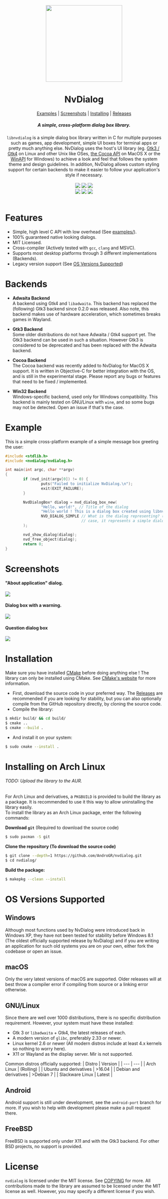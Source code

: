 <div align="center">
        <img src="assets/logo.svg" width="244">
        <h1>NvDialog</h1>
        <a href="#example">Examples</a> | 
        <a href="#screenshots">Screenshots</a> |
        <a href="#installation">Installing</a> |
        <a href="https://github.com/AndroGR/nvdialog/releases">Releases</a>
        <h5><b>A simple, cross-platform dialog box library.</b></h5>
<code>libnvdialog</code> is a simple dialog box library written in C
for multiple purposes such as games, app development, simple UI boxes for terminal apps or pretty much anything else. NvDialog uses the host's UI library (eg. <a href="https://gtk.org">Gtk3 / Gtk4</a> on Linux and other Unix like OSes, <a href="https://developer.apple.com/library/archive/documentation/Cocoa/Conceptual/CocoaFundamentals/WhatIsCocoa/WhatIsCocoa.html">the Cocoa API</a> on MacOS X or the <a href="https://learn.microsoft.com/en-us/windows/win32/apiindex/windows-api-list">WinAPI</a> for Windows) to achieve a look and feel that follows the system theme and design guidelines. In addition, NvDialog allows custom styling support for certain backends to make it easier to follow your application's style if necessary.
<br>
<br>
<img src="https://img.shields.io/github/license/AndroGR/nvdialog?color=blue&label=License">
<img src="https://img.shields.io/github/issues/AndroGR/nvdialog">
<img src="https://img.shields.io/github/commits-since/AndroGR/nvdialog/v0.5.0?label=Commits%20since%200.5.0&logo=git">
<br>
<img src="https://img.shields.io/github/actions/workflow/status/AndroGR/nvdialog/ubuntu.yml?label=Ubuntu">
<img src="https://img.shields.io/github/actions/workflow/status/AndroGR/nvdialog/macosx.yml?branch=master&label=MacOS%20X&logo=github">
<img src="https://img.shields.io/github/actions/workflow/status/AndroGR/nvdialog/win32-ci.yml?branch=master&label=Windows%2010&logo=github">
<br> <br>
</div>

# Features
- Simple, high level C API with low overhead (See [examples/](./examples/)).
- 100% guaranteed native looking dialogs.
- MIT Licensed.
- Cross-compiler (Actively tested with `gcc`, `clang` and MSVC).
- Supports most desktop platforms through 3 different implementations (Backends).
- Legacy version support (See [OS Versions Supported](#os-versions-supported))

# Backends
- **Adwaita Backend**\
A backend using Gtk4 and `libadwaita`. This backend has replaced the (following) Gtk3 backend since 0.2.0 was released. Also note, this backend makes use of hardware acceleration, which sometimes breaks games in Wayland.

- **Gtk3 Backend**\
Some older distributions do not have Adwaita / Gtk4 support yet. The Gtk3 backend can be used in such a situation. However Gtk3 is considered to be deprecated and has been replaced with the Adwaita backend.

- **Cocoa Backend**\
The Cocoa backend was recently added to NvDialog for MacOS X support. It is written in Objective-C for better integration with the OS, and is still in the experimental stage. Please report any bugs or features that need to be fixed / implemented.

- **Win32 Backend**\
Windows-specific backend, used only for Windows compatibility. This backend is mainly tested on GNU/Linux with `wine`, and so some bugs may not be detected. Open an issue if that's the case.

# Example
This is a simple cross-platform example of a simple message box greeting the user:
```c
#include <stdlib.h>
#include <nvdialog/nvdialog.h>

int main(int argc, char **argv)
{
        if (nvd_init(argv[0]) != 0) {
                puts("Failed to initialize NvDialog.\n");
                exit(EXIT_FAILURE);
        }

        NvdDialogBox* dialog = nvd_dialog_box_new(
                "Hello, world!", // Title of the dialog
                "Hello world ! This is a dialog box created using libnvdialog!", // Message of the dialog
                NVD_DIALOG_SIMPLE // What is the dialog representing? (Eg a warning). In this
                                  // case, it represents a simple dialog with no context.
        );

        nvd_show_dialog(dialog);
        nvd_free_object(dialog);
        return 0;
}
```

# Screenshots
<div>
        <h4><b>"About application" dialog.</b></h4>
        <img src="assets/about-dialog-scr.png"></img>
        <h4><b>Dialog box with a warning.</b></h4>
        <img src="assets/dialog-scr.png"></img>
        <h4><b>Question dialog box</b></h4>
        <img src="assets/question-scr.png"></img>
</div>

# Installation
Make sure you have installed [CMake](https://cmake.org) before doing anything else ! The library can only be installed using CMake. See [CMake's website](https://cmake.org/) for more information.
- First, download the source code in your preferred way. The [Releases](https://github.com/AndroGR/nvdialog/releases/) are recommended if you are looking for stability, but you can also optionally compile from
the GitHub repository directly, by cloning the source code.
- Compile the library:
```sh
$ mkdir build/ && cd build/
$ cmake ..
$ cmake --build .
```

- And install it on your system:
```sh
$ sudo cmake --install .
```

# Installing on Arch Linux
###### *TODO: Upload the library to the AUR.*
For Arch Linux and derivatives, a `PKGBUILD` is provided to build the library as a package. It is recommended to use it this way to allow uninstalling the library easily.\
To install the library as an Arch Linux package, enter the following commands:

**Download `git`** (Required to download the source code)
```bash
$ sudo pacman -S git
```
**Clone the repository (To download the source code)**
```bash
$ git clone --depth=1 https://github.com/AndroGR/nvdialog.git
$ cd nvdialog/
```
**Build the package:**
```bash
$ makepkg --clean --install
```

# OS Versions Supported
## Windows
Although most functions used by NvDialog were introduced back in Windows XP, they have not been tested for stability before Windows 8.1 (The oldest officially supported release by NvDialog) and if you are writing an application for such old systems you are on your own, either fork the codebase or open an issue.

## macOS
Only the very latest versions of macOS are supported. Older releases will at best throw a compiler error if compiling from source or a linking error otherwise.

## GNU/Linux
Since there are well over 1000 distributions, there is no specific distribution requirement. However, your system must have these installed:
- Gtk 3 or `libadwaita` + Gtk4, the latest releases of each.
- A modern version of `glibc`, preferably 2.33 or newer.
- Linux kernel 2.6 or newer (All modern distros include at least 4.x kernels so nothing to worry here).
- X11 or Wayland as the display server. Mir is not supported.

Common distros officially supported:
| Distro | Version |
|   ---  |   ---   |
| Arch Linux | (Rolling) |
| Ubuntu and derivatives | >16.04 |
| Debian and derivatives | >Debian 7 |
| Slackware Linux | Latest |

## Android
Android support is still under development, see the `android-port` branch for more.
If you wish to help with development please make a pull request there.

## FreeBSD
FreeBSD is supported only under X11 and with the Gtk3 backend.
For other BSD projects, no support is provided.

# License
`nvdialog` is licensed under the MIT license. See [COPYING](./COPYING) for more.
All contributions made to the library are assumed to be licensed under the MIT license as well. However, you may specify a different license if you wish.
